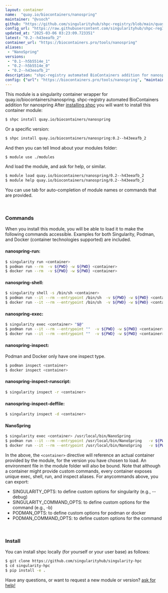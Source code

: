 ```yaml
---
layout: container
name:  "quay.io/biocontainers/nanospring"
maintainer: "@vsoch"
github: "https://github.com/singularityhub/shpc-registry/blob/main/quay.io/biocontainers/nanospring/container.yaml"
config_url: "https://raw.githubusercontent.com/singularityhub/shpc-registry/main/quay.io/biocontainers/nanospring/container.yaml"
updated_at: "2025-03-06 03:23:09.723351"
latest: "0.2--h43eeafb_2"
container_url: "https://biocontainers.pro/tools/nanospring"
aliases:
 - "NanoSpring"
versions:
 - "0.1--h5b5514e_1"
 - "0.2--h5b5514e_0"
 - "0.2--h43eeafb_2"
description: "shpc-registry automated BioContainers addition for nanospring"
config: {"url": "https://biocontainers.pro/tools/nanospring", "maintainer": "@vsoch", "description": "shpc-registry automated BioContainers addition for nanospring", "latest": {"0.2--h43eeafb_2": "sha256:9190946f3280a427018ecbc5ae7e0c657ecf3bfb747b937d4b28d10333af55f1"}, "tags": {"0.1--h5b5514e_1": "sha256:be76695277722cc0541b08f714b2c753e50c6c362cc65bdbd26f53fe38f07104", "0.2--h5b5514e_0": "sha256:eec0fc7ad6a4dd7febd5a683dae5930db38988baef1644ff81b36bcb675882d1", "0.2--h43eeafb_2": "sha256:9190946f3280a427018ecbc5ae7e0c657ecf3bfb747b937d4b28d10333af55f1"}, "docker": "quay.io/biocontainers/nanospring", "aliases": {"NanoSpring": "/usr/local/bin/NanoSpring"}}
---
```


This module is a singularity container wrapper for quay.io/biocontainers/nanospring.
shpc-registry automated BioContainers addition for nanospring
After [installing shpc](#install) you will want to install this container module:


```bash
$ shpc install quay.io/biocontainers/nanospring
```

Or a specific version:

```bash
$ shpc install quay.io/biocontainers/nanospring:0.2--h43eeafb_2
```

And then you can tell lmod about your modules folder:

```bash
$ module use ./modules
```

And load the module, and ask for help, or similar.

```bash
$ module load quay.io/biocontainers/nanospring/0.2--h43eeafb_2
$ module help quay.io/biocontainers/nanospring/0.2--h43eeafb_2
```

You can use tab for auto-completion of module names or commands that are provided.

<br>

### Commands

When you install this module, you will be able to load it to make the following commands accessible.
Examples for both Singularity, Podman, and Docker (container technologies supported) are included.

#### nanospring-run:

```bash
$ singularity run <container>
$ podman run --rm  -v ${PWD} -w ${PWD} <container>
$ docker run --rm  -v ${PWD} -w ${PWD} <container>
```

#### nanospring-shell:

```bash
$ singularity shell -s /bin/sh <container>
$ podman run --it --rm --entrypoint /bin/sh  -v ${PWD} -w ${PWD} <container>
$ docker run --it --rm --entrypoint /bin/sh  -v ${PWD} -w ${PWD} <container>
```

#### nanospring-exec:

```bash
$ singularity exec <container> "$@"
$ podman run --it --rm --entrypoint ""  -v ${PWD} -w ${PWD} <container> "$@"
$ docker run --it --rm --entrypoint ""  -v ${PWD} -w ${PWD} <container> "$@"
```

#### nanospring-inspect:

Podman and Docker only have one inspect type.

```bash
$ podman inspect <container>
$ docker inspect <container>
```

#### nanospring-inspect-runscript:

```bash
$ singularity inspect -r <container>
```

#### nanospring-inspect-deffile:

```bash
$ singularity inspect -d <container>
```


#### NanoSpring

```bash
$ singularity exec <container> /usr/local/bin/NanoSpring
$ podman run --it --rm --entrypoint /usr/local/bin/NanoSpring   -v ${PWD} -w ${PWD} <container> -c " $@"
$ docker run --it --rm --entrypoint /usr/local/bin/NanoSpring   -v ${PWD} -w ${PWD} <container> -c " $@"
```



In the above, the `<container>` directive will reference an actual container provided
by the module, for the version you have chosen to load. An environment file in the
module folder will also be bound. Note that although a container
might provide custom commands, every container exposes unique exec, shell, run, and
inspect aliases. For anycommands above, you can export:

 - SINGULARITY_OPTS: to define custom options for singularity (e.g., --debug)
 - SINGULARITY_COMMAND_OPTS: to define custom options for the command (e.g., -b)
 - PODMAN_OPTS: to define custom options for podman or docker
 - PODMAN_COMMAND_OPTS: to define custom options for the command

<br>

### Install

You can install shpc locally (for yourself or your user base) as follows:

```bash
$ git clone https://github.com/singularityhub/singularity-hpc
$ cd singularity-hpc
$ pip install -e .
```

Have any questions, or want to request a new module or version? [ask for help!](https://github.com/singularityhub/singularity-hpc/issues)